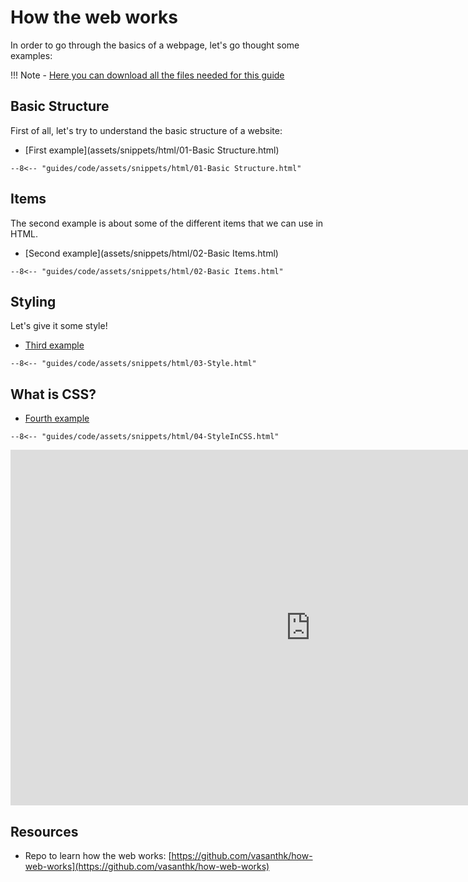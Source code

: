# How the web works

In order to go through the basics of a webpage, let's go thought some examples:

!!! Note
    - [Here you can download all the files needed for this guide](assets/snippets/html/HTML_Class_Examples.rar)

## Basic Structure

First of all, let's try to understand the basic structure of a website:

- [First example](assets/snippets/html/01-Basic Structure.html)

```
--8<-- "guides/code/assets/snippets/html/01-Basic Structure.html"
```
   
## Items

The second example is about some of the different items that we can use in HTML.

   - [Second example](assets/snippets/html/02-Basic Items.html)

```
--8<-- "guides/code/assets/snippets/html/02-Basic Items.html"
```

## Styling

Let's give it some style!

   - [Third example](assets/snippets/html/03-Style.html)

```
--8<-- "guides/code/assets/snippets/html/03-Style.html"
```

## What is CSS?

   - [Fourth example](assets/snippets/html/04-StyleInCSS.html)

```
--8<-- "guides/code/assets/snippets/html/04-StyleInCSS.html"
```

<iframe src="https://docs.google.com/presentation/d/e/2PACX-1vSEWikJkQBGpCkUwxrVq9s84cYB_VK_V-BC1PKFPaQ5JdrhyxDYehdiyaQXkRXIt4SxEdLHORAz6DbP/embed?start=false&loop=false&delayms=3000" frameborder="0" width="960" height="569" allowfullscreen="true" mozallowfullscreen="true" webkitallowfullscreen="true"></iframe>

## Resources

- Repo to learn how the web works: [https://github.com/vasanthk/how-web-works](https://github.com/vasanthk/how-web-works)
